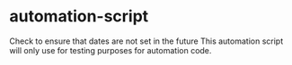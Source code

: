 # automation-script
Check to ensure that dates are not set in the future
This automation script will only use for testing purposes for automation code.
